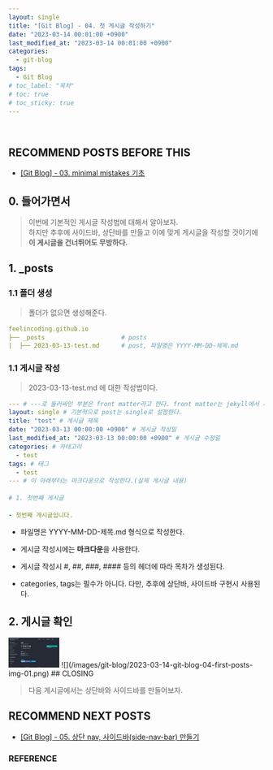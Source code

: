 ```yaml
---
layout: single
title: "[Git Blog] - 04. 첫 게시글 작성하기"
date: "2023-03-14 00:01:00 +0900"
last_modified_at: "2023-03-14 00:01:00 +0900"
categories:
  - git-blog
tags:
  - Git Blog
# toc_label: "목차"
# toc: true
# toc_sticky: true
---
```


<br/>

## RECOMMEND POSTS BEFORE THIS

- [[Git Blog] - 03. minimal mistakes 기초][git-blog-03]

## 0. 들어가면서

> 이번에 기본적인 게시글 작성법에 대해서 알아보자. <br> 하지만 추후에 사이드바, 상단바를 만들고 이에 맞게 게시글을 작성할 것이기에 **이 게시글을 건너뛰어도 무방하다.**

## 1. \_posts

### 1.1 폴더 생성

> 폴더가 없으면 생성해준다.

```yml
feelincoding.github.io
├── _posts                     # posts
|  ├── 2023-03-13-test.md      # post, 파일명은 YYYY-MM-DD-제목.md
```

### 1.1 게시글 작성

> 2023-03-13-test.md 에 대한 작성법이다.

```yml
--- # ---로 둘러싸인 부분은 front matter라고 한다. front matter는 jekyll에서 사용되는 부분이다.
layout: single # 기본적으로 post는 single로 설정한다.
title: "test" # 게시글 제목
date: "2023-03-13 00:00:00 +0900" # 게시글 작성일
last_modified_at: "2023-03-13 00:00:00 +0900" # 게시글 수정일
categories: # 카테고리
  - test
tags: # 태그
  - test
--- # 이 아래부터는 마크다운으로 작성한다.(실제 게시글 내용)

# 1. 첫번째 게시글

- 첫번째 게시글입니다.
```

- 파일명은 YYYY-MM-DD-제목.md 형식으로 작성한다.

- 게시글 작성시에는 **마크다운**을 사용한다.
- 게시글 작성시 #, ##, ###, #### 등의 헤더에 따라 목차가 생성된다.
- categories, tags는 필수가 아니다. 다만, 추후에 상단바, 사이드바 구현시 사용된다.

## 2. 게시글 확인
<img src="./images/git-blog/2023-03-14-git-blog-04-first-posts-img-01.png" width="100">
![](/images/git-blog/2023-03-14-git-blog-04-first-posts-img-01.png)
## CLOSING

> 다음 게시글에서는 상단바와 사이드바를 만들어보자.

## RECOMMEND NEXT POSTS

- [[Git Blog] - 05. 상단 nav, 사이드바(side-nav-bar) 만들기][git-blog-05]

[git-blog-03]: https://feelincoding.github.io/git-blog/git-blog-03-minimal-mistake-basic/
[git-blog-05]: https://feelincoding.github.io/git-blog/git-blog-02-create-github-io/

### REFERENCE
